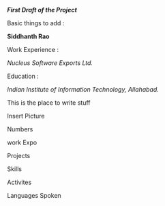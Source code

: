 ***First Draft of the Project***

Basic things to add :     

**Siddhanth Rao**

Work Experience :

*Nucleus Software Exports Ltd.*

Education : 

*Indian Institute of Information Technology, Allahabad.*

This is the place to write stuff

Insert Picture

Numbers 

work Expo

Projects

Skills

Activites 

Languages Spoken 
